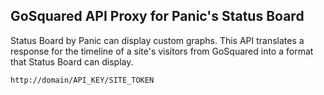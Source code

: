 ## GoSquared API Proxy for Panic's Status Board

Status Board by Panic can display custom graphs. This API translates a response for the timeline of a site's visitors from GoSquared into a format that Status Board can display.

```
http://domain/API_KEY/SITE_TOKEN
```
